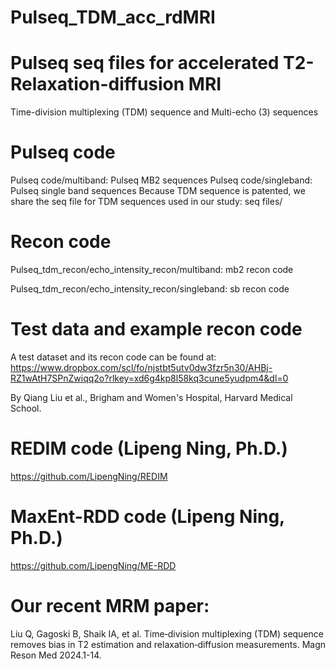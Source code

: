 # Pulseq_TDM_acc_rdMRI
# Pulseq seq files for accelerated T2-Relaxation-diffusion MRI
Time-division multiplexing (TDM) sequence and Multi-echo (3) sequences

# Pulseq code
Pulseq code/multiband: Pulseq MB2 sequences
Pulseq code/singleband: Pulseq single band sequences
Because TDM sequence is patented, we share the seq file for TDM sequences used in our study:
seq files/


# Recon code
Pulseq_tdm_recon/echo_intensity_recon/multiband: mb2 recon code

Pulseq_tdm_recon/echo_intensity_recon/singleband: sb recon code

# Test data and example recon code
A test dataset and its recon code can be found at: https://www.dropbox.com/scl/fo/njstbt5utv0dw3fzr5n30/AHBj-RZ1wAtH7SPnZwiqq2o?rlkey=xd6g4kp8l58kq3cune5yudpm4&dl=0

By Qiang Liu et al., Brigham and Women's Hospital, Harvard Medical School.

# REDIM code (Lipeng Ning, Ph.D.)
https://github.com/LipengNing/REDIM

# MaxEnt-RDD code (Lipeng Ning, Ph.D.)
https://github.com/LipengNing/ME-RDD

# Our recent MRM paper:
Liu Q, Gagoski B, Shaik IA, et al. Time‐division multiplexing (TDM) sequence removes bias in T2 estimation and relaxation‐diffusion measurements. Magn Reson Med 2024.1-14.


